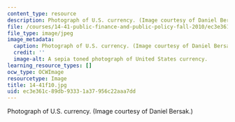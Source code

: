 ```yaml
---
content_type: resource
description: Photograph of U.S. currency. (Image courtesy of Daniel Bersak.)
file: /courses/14-41-public-finance-and-public-policy-fall-2010/ec3e361c89db93331a37956c22aaa7dd_14-41f10.jpg
file_type: image/jpeg
image_metadata:
  caption: Photograph of U.S. currency. (Image courtesy of Daniel Bersak.)
  credit: ''
  image-alt: A sepia toned photograph of United States currency.
learning_resource_types: []
ocw_type: OCWImage
resourcetype: Image
title: 14-41f10.jpg
uid: ec3e361c-89db-9333-1a37-956c22aaa7dd
---
```

Photograph of U.S. currency. (Image courtesy of Daniel Bersak.)


